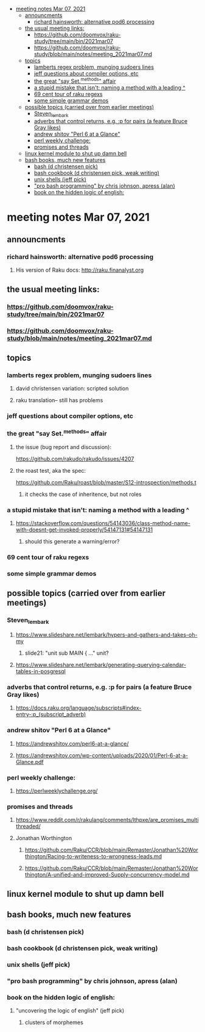- [meeting notes Mar 07, 2021](#org0fa2585)
  - [announcments](#org2160fce)
    - [richard hainsworth: alternative pod6 processing](#org376cbdb)
  - [the usual meeting links:](#orgb54d5dc)
    - [<https://github.com/doomvox/raku-study/tree/main/bin/2021mar07>](#orgb48b6e4)
    - [<https://github.com/doomvox/raku-study/blob/main/notes/meeting_2021mar07.md>](#orga5ac700)
  - [topics](#org593c8a2)
    - [lamberts regex problem, munging sudoers lines](#org8c091f1)
    - [jeff questions about compiler options, etc](#orgfcdc7e2)
    - [the great "say Set.<sup>methods</sup>" affair](#org63de08e)
    - [a stupid mistake that isn't: naming a method with a leading ^](#orgd0e3374)
    - [69 cent tour of raku regexs](#org4e632fe)
    - [some simple grammar demos](#org925602b)
  - [possible topics (carried over from earlier meetings)](#org637f3b4)
    - [Steven<sub>lembark</sub>](#orgc156a79)
    - [adverbs that control returns, e.g. :p for pairs (a feature Bruce Gray likes)](#org7288fd4)
    - [andrew shitov "Perl 6 at a Glance"](#orgcde2b1e)
    - [perl weekly challenge:](#org778d11c)
    - [promises and threads](#org69b298e)
  - [linux kernel module to shut up damn bell](#orga5763c2)
  - [bash books, much new features](#org7e4ebed)
    - [bash          (d christensen pick)](#orga05884e)
    - [bash cookbook (d christensen pick, weak writing)](#orgbd36e3c)
    - [unix shells (jeff pick)](#org3b52b20)
    - ["pro bash programming" by chris johnson, apress (alan)](#orgf104b4e)
    - [book on the hidden logic of english:](#org71b6a7c)


<a id="org0fa2585"></a>

# meeting notes Mar 07, 2021


<a id="org2160fce"></a>

## announcments


<a id="org376cbdb"></a>

### richard hainsworth: alternative pod6 processing

1.  His version of Raku docs: <http://raku.finanalyst.org>


<a id="orgb54d5dc"></a>

## the usual meeting links:


<a id="orgb48b6e4"></a>

### <https://github.com/doomvox/raku-study/tree/main/bin/2021mar07>


<a id="orga5ac700"></a>

### <https://github.com/doomvox/raku-study/blob/main/notes/meeting_2021mar07.md>


<a id="org593c8a2"></a>

## topics


<a id="org8c091f1"></a>

### lamberts regex problem, munging sudoers lines

1.  david christensen variation: scripted solution

2.  raku translation&#x2013; still has problems


<a id="orgfcdc7e2"></a>

### jeff questions about compiler options, etc


<a id="org63de08e"></a>

### the great "say Set.<sup>methods</sup>" affair

1.  the issue (bug report and discussion):

    <https://github.com/rakudo/rakudo/issues/4207>

2.  the roast test, aka the spec:

    <https://github.com/Raku/roast/blob/master/S12-introspection/methods.t>
    
    1.  it checks the case of inheritence, but not roles


<a id="orgd0e3374"></a>

### a stupid mistake that isn't: naming a method with a leading ^

1.  <https://stackoverflow.com/questions/54143036/class-method-name-with-doesnt-get-invoked-properly/54147131#54147131>

    1.  should this generate a warning/error?


<a id="org4e632fe"></a>

### 69 cent tour of raku regexs


<a id="org925602b"></a>

### some simple grammar demos


<a id="org637f3b4"></a>

## possible topics (carried over from earlier meetings)


<a id="orgc156a79"></a>

### Steven<sub>lembark</sub>

1.  <https://www.slideshare.net/lembark/hypers-and-gathers-and-takes-oh-my>

    1.  slide21:  "unit sub MAIN { &#x2026;"  unit?

2.  <https://www.slideshare.net/lembark/generating-querying-calendar-tables-in-posgresql>


<a id="org7288fd4"></a>

### adverbs that control returns, e.g. :p for pairs (a feature Bruce Gray likes)

1.  <https://docs.raku.org/language/subscripts#index-entry-:p_(subscript_adverb)>


<a id="orgcde2b1e"></a>

### andrew shitov "Perl 6 at a Glance"

1.  <https://andrewshitov.com/perl6-at-a-glance/>

2.  <https://andrewshitov.com/wp-content/uploads/2020/01/Perl-6-at-a-Glance.pdf>


<a id="org778d11c"></a>

### perl weekly challenge:

1.  <https://perlweeklychallenge.org/>


<a id="org69b298e"></a>

### promises and threads

1.  <https://www.reddit.com/r/rakulang/comments/lthpxe/are_promises_multithreaded/>

2.  Jonathan Worthington

    1.  <https://github.com/Raku/CCR/blob/main/Remaster/Jonathan%20Worthington/Racing-to-writeness-to-wrongness-leads.md>
    
    2.  <https://github.com/Raku/CCR/blob/main/Remaster/Jonathan%20Worthington/A-unified-and-improved-Supply-concurrency-model.md>


<a id="orga5763c2"></a>

## linux kernel module to shut up damn bell


<a id="org7e4ebed"></a>

## bash books, much new features


<a id="orga05884e"></a>

### bash          (d christensen pick)


<a id="orgbd36e3c"></a>

### bash cookbook (d christensen pick, weak writing)


<a id="org3b52b20"></a>

### unix shells (jeff pick)


<a id="orgf104b4e"></a>

### "pro bash programming" by chris johnson, apress (alan)


<a id="org71b6a7c"></a>

### book on the hidden logic of english:

1.  "uncovering the logic of english" (jeff pick)

    1.  clusters of morphemes
